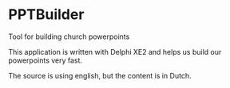# PPTBuilder
Tool for building church powerpoints

This application is written with Delphi XE2 and helps us build our powerpoints very fast.

The source is using english, but the content is in Dutch.
